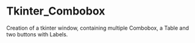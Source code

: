 # Tkinter_Combobox
Creation of a tkinter window, containing multiple Combobox, a Table and two buttons with Labels. 

